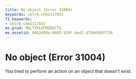 ```yaml
---
title: No object (Error 31004)
keywords: vblr6.chm1117832
f1_keywords:
- vblr6.chm1117832
ms.prod: MULTIPLEPRODUCTS
ms.assetid: 84b2409a-0665-929f-bed2-d750d389f736
---
```



# No object (Error 31004)

You tried to perform an action on an object that doesn't exist.


